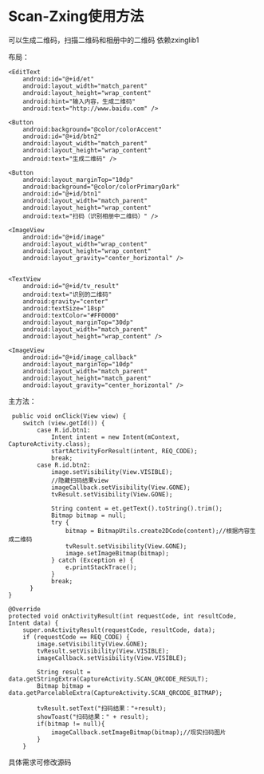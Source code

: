 
# Scan-Zxing使用方法
可以生成二维码，扫描二维码和相册中的二维码
依赖zxinglib1

布局：

<?xml version="1.0" encoding="utf-8"?>
<LinearLayout xmlns:android="http://schemas.android.com/apk/res/android"
    android:layout_width="match_parent"
    android:layout_height="match_parent"
    android:orientation="vertical">

    <EditText
        android:id="@+id/et"
        android:layout_width="match_parent"
        android:layout_height="wrap_content"
        android:hint="输入内容，生成二维码"
        android:text="http://www.baidu.com" />

    <Button
        android:background="@color/colorAccent"
        android:id="@+id/btn2"
        android:layout_width="match_parent"
        android:layout_height="wrap_content"
        android:text="生成二维码" />

    <Button
        android:layout_marginTop="10dp"
        android:background="@color/colorPrimaryDark"
        android:id="@+id/btn1"
        android:layout_width="match_parent"
        android:layout_height="wrap_content"
        android:text="扫码（识别相册中二维码）" />

    <ImageView
        android:id="@+id/image"
        android:layout_width="wrap_content"
        android:layout_height="wrap_content"
        android:layout_gravity="center_horizontal" />


    <TextView
        android:id="@+id/tv_result"
        android:text="识别的二维码"
        android:gravity="center"
        android:textSize="18sp"
        android:textColor="#FF0000"
        android:layout_marginTop="30dp"
        android:layout_width="match_parent"
        android:layout_height="wrap_content" />

    <ImageView
        android:id="@+id/image_callback"
        android:layout_marginTop="10dp"
        android:layout_width="match_parent"
        android:layout_height="match_parent"
        android:layout_gravity="center_horizontal" />
    
</LinearLayout>

主方法：

     public void onClick(View view) {
        switch (view.getId()) {
            case R.id.btn1:
                Intent intent = new Intent(mContext, CaptureActivity.class);
                startActivityForResult(intent, REQ_CODE);
                break;
            case R.id.btn2:
                image.setVisibility(View.VISIBLE);
                //隐藏扫码结果view
                imageCallback.setVisibility(View.GONE);
                tvResult.setVisibility(View.GONE);

                String content = et.getText().toString().trim();
                Bitmap bitmap = null;
                try {
                    bitmap = BitmapUtils.create2DCode(content);//根据内容生成二维码
                    tvResult.setVisibility(View.GONE);
                    image.setImageBitmap(bitmap);
                } catch (Exception e) {
                    e.printStackTrace();
                }
                break;
          }
    }
                
    @Override
    protected void onActivityResult(int requestCode, int resultCode, Intent data) {
        super.onActivityResult(requestCode, resultCode, data);
        if (requestCode == REQ_CODE) {
            image.setVisibility(View.GONE);
            tvResult.setVisibility(View.VISIBLE);
            imageCallback.setVisibility(View.VISIBLE);

            String result = data.getStringExtra(CaptureActivity.SCAN_QRCODE_RESULT);
            Bitmap bitmap = data.getParcelableExtra(CaptureActivity.SCAN_QRCODE_BITMAP);

            tvResult.setText("扫码结果："+result);
            showToast("扫码结果：" + result);
            if(bitmap != null){
                imageCallback.setImageBitmap(bitmap);//现实扫码图片
            }
        }


具体需求可修改源码

